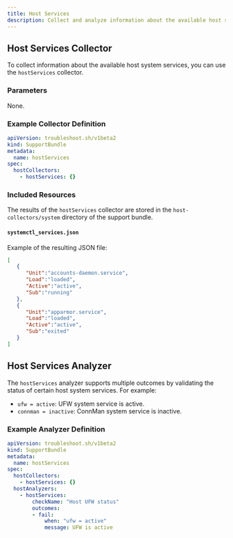 ```yaml
---
title: Host Services
description: Collect and analyze information about the available host system services.
---
```


## Host Services Collector

To collect information about the available host system services, you can use the `hostServices` collector.

### Parameters

None.

### Example Collector Definition

```yaml
apiVersion: troubleshoot.sh/v1beta2
kind: SupportBundle
metadata:
  name: hostServices
spec:
  hostCollectors:
    - hostServices: {}
```

### Included Resources

The results of the `hostServices` collector are stored in the `host-collectors/system` directory of the support bundle.

#### `systemctl_services.json`

Example of the resulting JSON file:

```json
[
   {
      "Unit":"accounts-daemon.service",
      "Load":"loaded",
      "Active":"active",
      "Sub":"running"
   },
   {
      "Unit":"apparmor.service",
      "Load":"loaded",
      "Active":"active",
      "Sub":"exited"
   }
]
```

## Host Services Analyzer
The `hostServices` analyzer supports multiple outcomes by validating the status of certain host system services. For example:

- `ufw = active`: UFW system service is active.
- `connman = inactive`: ConnMan system service is inactive.

### Example Analyzer Definition

```yaml
apiVersion: troubleshoot.sh/v1beta2
kind: SupportBundle
metadata:
  name: hostServices
spec:
  hostCollectors:
    - hostServices: {}
  hostAnalyzers:
    - hostServices:
        checkName: "Host UFW status"
        outcomes:
        - fail:
            when: "ufw = active"
            message: UFW is active
```
